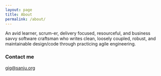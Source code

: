 ```yaml
---
layout: page
title: About
permalink: /about/
---
```


An avid learner, scrum-er, delivery focused, resourceful, and business savvy software craftsman who writes clean, loosely coupled, robust, and maintainable design/code through practicing agile engineering. 

### Contact me

[gig@sanju.org](mailto:gig@sanju.org)
